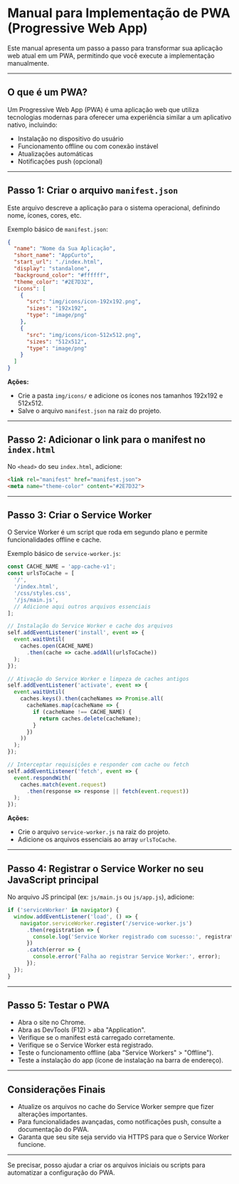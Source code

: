 # Manual para Implementação de PWA (Progressive Web App)

Este manual apresenta um passo a passo para transformar sua aplicação web atual em um PWA, permitindo que você execute a implementação manualmente.

---

## O que é um PWA?

Um Progressive Web App (PWA) é uma aplicação web que utiliza tecnologias modernas para oferecer uma experiência similar a um aplicativo nativo, incluindo:

- Instalação no dispositivo do usuário
- Funcionamento offline ou com conexão instável
- Atualizações automáticas
- Notificações push (opcional)

---

## Passo 1: Criar o arquivo `manifest.json`

Este arquivo descreve a aplicação para o sistema operacional, definindo nome, ícones, cores, etc.

Exemplo básico de `manifest.json`:

```json
{
  "name": "Nome da Sua Aplicação",
  "short_name": "AppCurto",
  "start_url": "./index.html",
  "display": "standalone",
  "background_color": "#ffffff",
  "theme_color": "#2E7D32",
  "icons": [
    {
      "src": "img/icons/icon-192x192.png",
      "sizes": "192x192",
      "type": "image/png"
    },
    {
      "src": "img/icons/icon-512x512.png",
      "sizes": "512x512",
      "type": "image/png"
    }
  ]
}
```

**Ações:**

- Crie a pasta `img/icons/` e adicione os ícones nos tamanhos 192x192 e 512x512.
- Salve o arquivo `manifest.json` na raiz do projeto.

---

## Passo 2: Adicionar o link para o manifest no `index.html`

No `<head>` do seu `index.html`, adicione:

```html
<link rel="manifest" href="manifest.json">
<meta name="theme-color" content="#2E7D32">
```

---

## Passo 3: Criar o Service Worker

O Service Worker é um script que roda em segundo plano e permite funcionalidades offline e cache.

Exemplo básico de `service-worker.js`:

```js
const CACHE_NAME = 'app-cache-v1';
const urlsToCache = [
  '/',
  '/index.html',
  '/css/styles.css',
  '/js/main.js',
  // Adicione aqui outros arquivos essenciais
];

// Instalação do Service Worker e cache dos arquivos
self.addEventListener('install', event => {
  event.waitUntil(
    caches.open(CACHE_NAME)
      .then(cache => cache.addAll(urlsToCache))
  );
});

// Ativação do Service Worker e limpeza de caches antigos
self.addEventListener('activate', event => {
  event.waitUntil(
    caches.keys().then(cacheNames => Promise.all(
      cacheNames.map(cacheName => {
        if (cacheName !== CACHE_NAME) {
          return caches.delete(cacheName);
        }
      })
    ))
  );
});

// Interceptar requisições e responder com cache ou fetch
self.addEventListener('fetch', event => {
  event.respondWith(
    caches.match(event.request)
      .then(response => response || fetch(event.request))
  );
});
```

**Ações:**

- Crie o arquivo `service-worker.js` na raiz do projeto.
- Adicione os arquivos essenciais ao array `urlsToCache`.

---

## Passo 4: Registrar o Service Worker no seu JavaScript principal

No arquivo JS principal (ex: `js/main.js` ou `js/app.js`), adicione:

```js
if ('serviceWorker' in navigator) {
  window.addEventListener('load', () => {
    navigator.serviceWorker.register('/service-worker.js')
      .then(registration => {
        console.log('Service Worker registrado com sucesso:', registration.scope);
      })
      .catch(error => {
        console.error('Falha ao registrar Service Worker:', error);
      });
  });
}
```

---

## Passo 5: Testar o PWA

- Abra o site no Chrome.
- Abra as DevTools (F12) > aba "Application".
- Verifique se o manifest está carregado corretamente.
- Verifique se o Service Worker está registrado.
- Teste o funcionamento offline (aba "Service Workers" > "Offline").
- Teste a instalação do app (ícone de instalação na barra de endereço).

---

## Considerações Finais

- Atualize os arquivos no cache do Service Worker sempre que fizer alterações importantes.
- Para funcionalidades avançadas, como notificações push, consulte a documentação do PWA.
- Garanta que seu site seja servido via HTTPS para que o Service Worker funcione.

---

Se precisar, posso ajudar a criar os arquivos iniciais ou scripts para automatizar a configuração do PWA.
